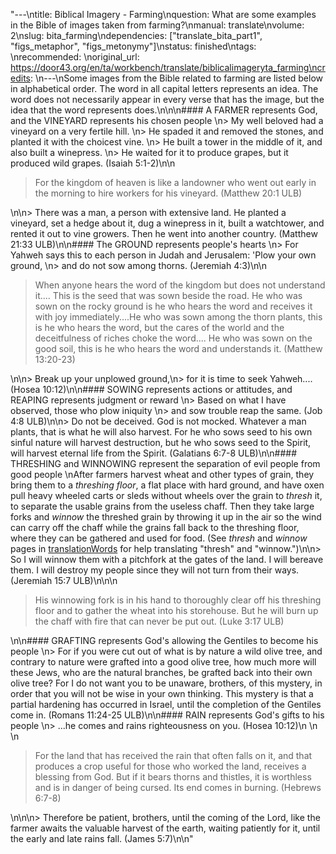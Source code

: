 "---\ntitle: Biblical Imagery - Farming\nquestion: What are some examples in the Bible of images taken from farming?\nmanual: translate\nvolume: 2\nslug: bita_farming\ndependencies:  [\"translate_bita_part1\", \"figs_metaphor\", \"figs_metonymy\"]\nstatus:  finished\ntags: \nrecommended: \noriginal_url: https://door43.org/en/ta/workbench/translate/biblicalimageryta_farming\ncredits: \n---\nSome images from the Bible related to farming are listed below in alphabetical order. The word in all capital letters represents an idea. The word does not necessarily appear in every verse that has the image, but the idea that the word represents does.\n\n\n#### A FARMER represents God, and the VINEYARD represents his chosen people \n> My well beloved had a vineyard on a very fertile hill.  \n> He spaded it and removed the stones, and planted it with the choicest vine.  \n> He built a tower in the middle of it, and also built a winepress.  \n> He waited for it to produce grapes, but it produced wild grapes. (Isaiah 5:1-2)\n\n<blockquote> For the kingdom of heaven is like a landowner who went out early in the morning to hire workers for his vineyard. (Matthew 20:1 ULB)</blockquote>\n\n> There was a man, a person with extensive land. He planted a vineyard, set a hedge about it, dug a winepress in it, built a watchtower, and rented it out to vine growers. Then he went into another country. (Matthew 21:33 ULB)\n\n#### The GROUND represents people's hearts \n> For Yahweh says this to each person in Judah and Jerusalem: 'Plow your own ground,  \n> and do not sow among thorns. (Jeremiah 4:3)\n\n<blockquote>When anyone hears the word of the kingdom but does not understand it.... This is the seed that was sown beside the road. He who was sown on the rocky ground is he who hears the word and receives it with joy immediately....He who was sown among the thorn plants, this is he who hears the word, but the cares of the world and the deceitfulness of riches choke the word.... He who was sown on the good soil, this is he who hears the word and understands it. (Matthew 13:20-23)</blockquote>\n\n> Break up your unplowed ground,\n> for it is time to seek Yahweh.... (Hosea 10:12)\n\n#### SOWING represents actions or attitudes, and REAPING represents judgment or reward \n> Based on what I have observed, those who plow iniquity  \n> and sow trouble reap the same. (Job 4:8 ULB)\n\n> Do not be deceived. God is not mocked. Whatever a man plants, that is what he will also harvest. For he who sows seed to his own sinful nature will harvest destruction, but he who sows seed to the Spirit, will harvest eternal life from the Spirit. (Galatians 6:7-8 ULB)\n\n#### THRESHING and WINNOWING represent the separation of evil people from good people \nAfter farmers harvest wheat and other types of grain, they bring them to a _threshing floor_, a flat place with hard ground, and have oxen pull heavy wheeled carts or sleds without wheels over the grain to _thresh_ it, to separate the usable grains from the useless chaff. Then they take large forks and _winnow_ the threshed grain by throwing it up in the air so the wind can carry off the chaff while the grains fall back to the threshing floor, where they can be gathered and used for food. (See *thresh* and *winnow* pages in [translationWords](https://unfoldingword.org/en/?resource=translation-words) for help translating \"thresh\" and \"winnow.\")\n\n> So I will winnow them with a pitchfork at the gates of the land. I will bereave them. I will destroy my people since they will not turn from their ways. (Jeremiah 15:7 ULB)\n\n\n<blockquote> His winnowing fork is in his hand to thoroughly clear off his threshing floor and to gather the wheat into his storehouse. But he will burn up the chaff with fire that can never be put out. (Luke 3:17 ULB)</blockquote>\n\n#### GRAFTING represents God's allowing the Gentiles to become his people \n> For if you were cut out of what is by nature a wild olive tree, and contrary to nature were grafted into a good olive tree, how much more will these Jews, who are the natural branches, be grafted back into their own olive tree? For I do not want you to be unaware, brothers, of this mystery, in order that you will not be wise in your own thinking. This mystery is that a partial hardening has occurred in Israel, until the completion of the Gentiles come in. (Romans 11:24-25 ULB)\n\n#### RAIN represents God's gifts to his people \n> ...he comes and rains righteousness on you. (Hosea 10:12)\n \n \n<blockquote>For the land that has received the rain that often falls on it, and that produces a crop useful for those who worked the land, receives a blessing from God. But if it bears thorns and thistles, it is worthless and is in danger of being cursed. Its end comes in burning. (Hebrews 6:7-8)</blockquote>\n\n\n> Therefore be patient, brothers, until the coming of the Lord, like the farmer awaits the valuable harvest of the earth, waiting patiently for it, until the early and late rains fall. (James 5:7)\n\n"
